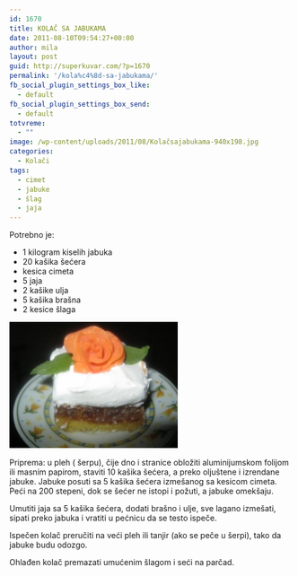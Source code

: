 ```yaml
---
id: 1670
title: KOLAČ SA JABUKAMA
date: 2011-08-10T09:54:27+00:00
author: mila
layout: post
guid: http://superkuvar.com/?p=1670
permalink: '/kola%c4%8d-sa-jabukama/'
fb_social_plugin_settings_box_like:
  - default
fb_social_plugin_settings_box_send:
  - default
totvreme:
  - ""
image: /wp-content/uploads/2011/08/Kolačsajabukama-940x198.jpg
categories:
  - Kolači
tags:
  - cimet
  - jabuke
  - šlag
  - jaja
---
```

Potrebno je:

  * 1 kilogram kiselih jabuka
  * 20 kašika šećera
  * kesica cimeta
  * 5 jaja
  * 2 kašike ulja
  * 5 kašika brašna
  * 2 kesice šlaga

<img class="alignnone size-medium wp-image-5396" src="/wp-content/uploads/2011/08/Kolačsajabukama-300x225.jpg" alt="Kolačsajabukama" width="300" height="225" /> 

Priprema: u pleh ( šerpu), čije dno i stranice obložiti aluminijumskom folijom ili masnim papirom, staviti 10 kašika šećera, a preko oljuštene i izrendane jabuke. Jabuke posuti sa 5 kašika šećera izmešanog sa kesicom cimeta. Peći na 200 stepeni, dok se šećer ne istopi i požuti, a jabuke omekšaju.

Umutiti jaja sa 5 kašika šećera, dodati brašno i ulje, sve lagano izmešati, sipati preko jabuka i vratiti u pećnicu da se testo ispeče.

Ispečen kolač preručiti na veći pleh ili tanjir (ako se peče u šerpi), tako da jabuke budu odozgo.

Ohlađen kolač premazati umućenim šlagom i seći na parčad.